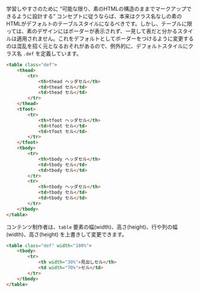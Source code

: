学習しやすさのために <q>可能な限り、素のHTMLの構造のままでマークアップできるように設計する</q> コンセプトに従うならば、本来はクラス名なしの素のHTMLがデフォルトのテーブルスタイルになるべきです。しかし、テーブルに限っては、素のデザインにはボーダーが表示されず、一見して表だと分かるスタイルは適用されません。これをデフォルトとしてボーダーをつけるように変更するのは混乱を招く元となるおそれがあるので、例外的に、デフォルトスタイルにクラス名 `.def` を定義しています。

```html
<table class="def">
	<thead>
		<tr>
			<th>thead ヘッダセル</th>
			<td>thead セル</td>
			<td>thead セル</td>
		</tr>
	</thead>
	<tfoot>
		<tr>
			<th>tfoot ヘッダセル</th>
			<td>tfoot セル</td>
			<td>tfoot セル</td>
		</tr>
	</tfoot>
	<tbody>
		<tr>
			<th>tbody ヘッダセル</th>
			<td>tbody セル</td>
			<td>tbody セル</td>
		</tr>
		<tr>
			<th>tbody ヘッダセル</th>
			<td>tbody セル</td>
			<td>tbody セル</td>
		</tr>
	</tbody>
</table>
```

コンテンツ制作者は、`table` 要素の幅(width)、高さ(height)、行や列の幅(width)、高さ(height) を上書きして変更できます。

```html
<table class="def" width="100%">
	<tbody>
		<tr>
			<th width="30%">見出しセル</th>
			<td width="70%">セル</td>
		</tr>
	</tbody>
</table>
```
